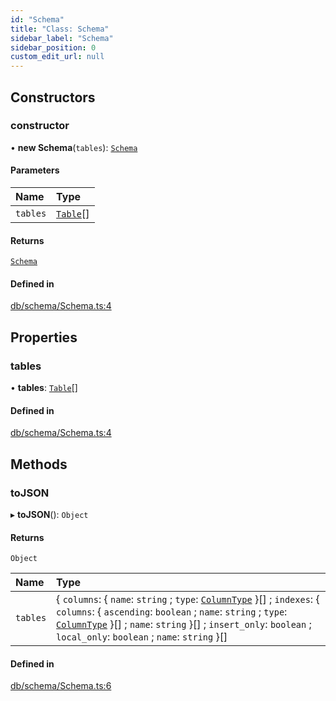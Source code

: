 ```yaml
---
id: "Schema"
title: "Class: Schema"
sidebar_label: "Schema"
sidebar_position: 0
custom_edit_url: null
---
```


## Constructors

### constructor

• **new Schema**(`tables`): [`Schema`](Schema.md)

#### Parameters

| Name | Type |
| :------ | :------ |
| `tables` | [`Table`](Table.md)[] |

#### Returns

[`Schema`](Schema.md)

#### Defined in

[db/schema/Schema.ts:4](https://github.com/powersync-ja/powersync-react-native-sdk/blob/65a3c12/packages/powersync-sdk-common/src/db/schema/Schema.ts#L4)

## Properties

### tables

• **tables**: [`Table`](Table.md)[]

#### Defined in

[db/schema/Schema.ts:4](https://github.com/powersync-ja/powersync-react-native-sdk/blob/65a3c12/packages/powersync-sdk-common/src/db/schema/Schema.ts#L4)

## Methods

### toJSON

▸ **toJSON**(): `Object`

#### Returns

`Object`

| Name | Type |
| :------ | :------ |
| `tables` | \{ `columns`: \{ `name`: `string` ; `type`: [`ColumnType`](../enums/ColumnType.md)  }[] ; `indexes`: \{ `columns`: \{ `ascending`: `boolean` ; `name`: `string` ; `type`: [`ColumnType`](../enums/ColumnType.md)  }[] ; `name`: `string`  }[] ; `insert_only`: `boolean` ; `local_only`: `boolean` ; `name`: `string`  }[] |

#### Defined in

[db/schema/Schema.ts:6](https://github.com/powersync-ja/powersync-react-native-sdk/blob/65a3c12/packages/powersync-sdk-common/src/db/schema/Schema.ts#L6)
